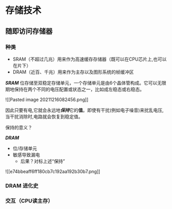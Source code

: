 # 存储技术

## 随即访问存储器

### 种类

- SRAM（不超过几兆）用来作为高速缓存存储器（既可以在CPU芯片上,也可以在片下）
- DRAM（近百、千兆）用来作为主存以及图形系统的帧缓冲区 

***SRAM***
位存储至双稳定存储单元，一个存储单元是由6个晶体管构成。它可以无限期地保持在两个不同的电压配置或状态之一，比如成左稳态或右稳态。

![[Pasted image 20211216082456.png]]

因此只要有电,它就会永远地***保持***它的**值**。即使有干扰(例如电子噪音)来扰乱电压,当干扰消除时,电路就会恢复到稳定值。

保持的意义？

***DRAM***

- 位/存储单元
- 敏感导致漏电
	- 后果？对标上述“保持”

![[e74bbeaff6ff180cb7c192aa192b30b7.png]][](marginnote3app://note/A936B30C-CCAC-4BDD-921B-562BE9394FD4)

### DRAM  进化史

### 交互（CPU读主存）



